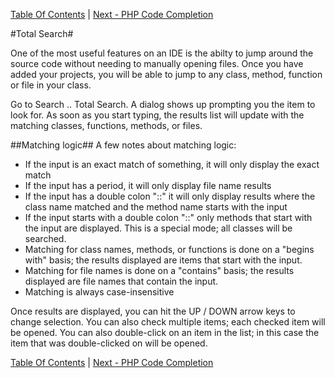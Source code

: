 [Table Of Contents](/#toc) | [Next - PHP Code Completion](/php-code-completion/)

#Total Search#

One of the most useful features on an IDE is the abilty to jump around the
source code without needing to manually opening files.  Once you
have added your projects, you will be able to jump to any class, method, function
or file in your class.

Go to Search .. Total Search.  A dialog shows up prompting you the item to
look for.  As soon as you start typing, the results list will update 
with the matching classes, functions, methods, or files.

##Matching logic##
A few notes about matching logic:
  
  * If the input is an exact match of something, it will only display the exact match
  * If the input has a period, it will only display file name results
  * If the input has a double colon "::" it will only display results where the
    class name matched and the method name starts with the input
  * If the input starts with a double colon "::" only methods that start with
    the input are displayed. This is a special mode; all classes will be searched.
  * Matching for class names, methods, or functions is done on a "begins with"
    basis; the results displayed are items that start with the input.
  * Matching for file names is done on a "contains" basis; the results displayed
    are file names that contain the input.
  * Matching is always case-insensitive

Once results are displayed, you can hit the UP / DOWN arrow keys to change
selection.  You can also check multiple items; each checked item will be opened.
You can also double-click on an item in the list; in this case the item that
was double-clicked on will be opened.


[Table Of Contents](/#toc) | [Next - PHP Code Completion](/php-code-completion/)